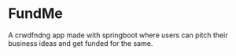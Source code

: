 # FundMe
 
A crwdfndng app made with springboot where users can pitch their business ideas and get funded for the same.
